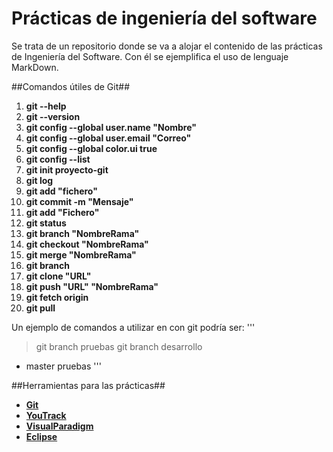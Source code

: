 # Prácticas de ingeniería del software

Se trata de un repositorio donde se va a alojar el contenido de las prácticas de Ingeniería del Software. Con él se ejemplifica el uso de lenguaje MarkDown.

##Comandos útiles de Git##

1. **git --help**
2. **git --version**
3. **git config --global user.name "Nombre"**
4. **git config --global user.email "Correo"**
5. **git config --global color.ui true**
6. **git config --list**
7. **git init proyecto-git**
8. **git log**
9. **git add "fichero"**
10. **git commit -m "Mensaje"**
11. **git add "Fichero"**
12. **git status**
13. **git branch "NombreRama"**
14. **git checkout "NombreRama"**
15. **git merge "NombreRama"**
16. **git branch**
17. **git clone "URL"**
18. **git push "URL" "NombreRama"**
19. **git fetch origin**
20. **git pull**

Un ejemplo de comandos a utilizar en con git podría ser:
'''
> git branch pruebas
> git branch
desarrollo
* master
pruebas
'''

##Herramientas para las prácticas##

* **[Git](https://git-scm.com/)**
* **[YouTrack](https://www.jetbrains.com/youtrack/)**
* **[VisualParadigm](https://www.visual-paradigm.com/)**
* **[Eclipse](https://www.eclipse.org/)**

